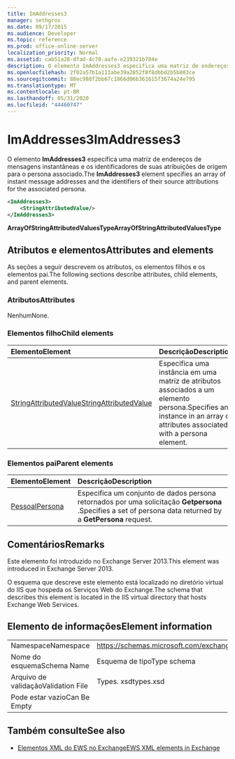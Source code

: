 ```yaml
---
title: ImAddresses3
manager: sethgros
ms.date: 09/17/2015
ms.audience: Developer
ms.topic: reference
ms.prod: office-online-server
localization_priority: Normal
ms.assetid: cab51a28-dfad-4c70-aafe-e239321b784e
description: O elemento ImAddresses3 especifica uma matriz de endereços de mensagens instantâneas e os identificadores de suas atribuições de origem para o persona associado.
ms.openlocfilehash: 2f02a57b1a113abe39a2852f8f8dbbd2b5b803ce
ms.sourcegitcommit: 88ec988f2bb67c1866d06b361615f3674a24e795
ms.translationtype: MT
ms.contentlocale: pt-BR
ms.lasthandoff: 05/31/2020
ms.locfileid: "44460747"
---
```

# <a name="imaddresses3"></a><span data-ttu-id="928ee-103">ImAddresses3</span><span class="sxs-lookup"><span data-stu-id="928ee-103">ImAddresses3</span></span>

<span data-ttu-id="928ee-104">O elemento **ImAddresses3** especifica uma matriz de endereços de mensagens instantâneas e os identificadores de suas atribuições de origem para o persona associado.</span><span class="sxs-lookup"><span data-stu-id="928ee-104">The **ImAddresses3** element specifies an array of instant message addresses and the identifiers of their source attributions for the associated persona.</span></span> 
  
```XML
<ImAddresses3>
    <StringAttributedValue/>
</ImAddresses3>
```

 <span data-ttu-id="928ee-105">**ArrayOfStringAttributedValuesType**</span><span class="sxs-lookup"><span data-stu-id="928ee-105">**ArrayOfStringAttributedValuesType**</span></span>
## <a name="attributes-and-elements"></a><span data-ttu-id="928ee-106">Atributos e elementos</span><span class="sxs-lookup"><span data-stu-id="928ee-106">Attributes and elements</span></span>

<span data-ttu-id="928ee-107">As seções a seguir descrevem os atributos, os elementos filhos e os elementos pai.</span><span class="sxs-lookup"><span data-stu-id="928ee-107">The following sections describe attributes, child elements, and parent elements.</span></span>
  
### <a name="attributes"></a><span data-ttu-id="928ee-108">Atributos</span><span class="sxs-lookup"><span data-stu-id="928ee-108">Attributes</span></span>

<span data-ttu-id="928ee-109">Nenhum</span><span class="sxs-lookup"><span data-stu-id="928ee-109">None.</span></span>
  
### <a name="child-elements"></a><span data-ttu-id="928ee-110">Elementos filho</span><span class="sxs-lookup"><span data-stu-id="928ee-110">Child elements</span></span>

|<span data-ttu-id="928ee-111">**Elemento**</span><span class="sxs-lookup"><span data-stu-id="928ee-111">**Element**</span></span>|<span data-ttu-id="928ee-112">**Descrição**</span><span class="sxs-lookup"><span data-stu-id="928ee-112">**Description**</span></span>|
|:-----|:-----|
|[<span data-ttu-id="928ee-113">StringAttributedValue</span><span class="sxs-lookup"><span data-stu-id="928ee-113">StringAttributedValue</span></span>](stringattributedvalue.md) <br/> |<span data-ttu-id="928ee-114">Especifica uma instância em uma matriz de atributos associados a um elemento persona.</span><span class="sxs-lookup"><span data-stu-id="928ee-114">Specifies an instance in an array of attributes associated with a persona element.</span></span>  <br/> |
   
### <a name="parent-elements"></a><span data-ttu-id="928ee-115">Elementos pai</span><span class="sxs-lookup"><span data-stu-id="928ee-115">Parent elements</span></span>

|<span data-ttu-id="928ee-116">**Elemento**</span><span class="sxs-lookup"><span data-stu-id="928ee-116">**Element**</span></span>|<span data-ttu-id="928ee-117">**Descrição**</span><span class="sxs-lookup"><span data-stu-id="928ee-117">**Description**</span></span>|
|:-----|:-----|
|[<span data-ttu-id="928ee-118">Pessoal</span><span class="sxs-lookup"><span data-stu-id="928ee-118">Persona</span></span>](persona.md) <br/> |<span data-ttu-id="928ee-119">Especifica um conjunto de dados persona retornados por uma solicitação **Getpersona** .</span><span class="sxs-lookup"><span data-stu-id="928ee-119">Specifies a set of persona data returned by a **GetPersona** request.</span></span>  <br/> |
   
## <a name="remarks"></a><span data-ttu-id="928ee-120">Comentários</span><span class="sxs-lookup"><span data-stu-id="928ee-120">Remarks</span></span>

<span data-ttu-id="928ee-121">Este elemento foi introduzido no Exchange Server 2013.</span><span class="sxs-lookup"><span data-stu-id="928ee-121">This element was introduced in Exchange Server 2013.</span></span>
  
<span data-ttu-id="928ee-122">O esquema que descreve este elemento está localizado no diretório virtual do IIS que hospeda os Serviços Web do Exchange.</span><span class="sxs-lookup"><span data-stu-id="928ee-122">The schema that describes this element is located in the IIS virtual directory that hosts Exchange Web Services.</span></span>
  
## <a name="element-information"></a><span data-ttu-id="928ee-123">Elemento de informações</span><span class="sxs-lookup"><span data-stu-id="928ee-123">Element information</span></span>

|||
|:-----|:-----|
|<span data-ttu-id="928ee-124">Namespace</span><span class="sxs-lookup"><span data-stu-id="928ee-124">Namespace</span></span>  <br/> |https://schemas.microsoft.com/exchange/services/2006/types  <br/> |
|<span data-ttu-id="928ee-125">Nome do esquema</span><span class="sxs-lookup"><span data-stu-id="928ee-125">Schema Name</span></span>  <br/> |<span data-ttu-id="928ee-126">Esquema de tipo</span><span class="sxs-lookup"><span data-stu-id="928ee-126">Type schema</span></span>  <br/> |
|<span data-ttu-id="928ee-127">Arquivo de validação</span><span class="sxs-lookup"><span data-stu-id="928ee-127">Validation File</span></span>  <br/> |<span data-ttu-id="928ee-128">Types. xsd</span><span class="sxs-lookup"><span data-stu-id="928ee-128">types.xsd</span></span>  <br/> |
|<span data-ttu-id="928ee-129">Pode estar vazio</span><span class="sxs-lookup"><span data-stu-id="928ee-129">Can Be Empty</span></span>  <br/> ||
   
## <a name="see-also"></a><span data-ttu-id="928ee-130">Também consulte</span><span class="sxs-lookup"><span data-stu-id="928ee-130">See also</span></span>



- [<span data-ttu-id="928ee-131">Elementos XML do EWS no Exchange</span><span class="sxs-lookup"><span data-stu-id="928ee-131">EWS XML elements in Exchange</span></span>](ews-xml-elements-in-exchange.md)

